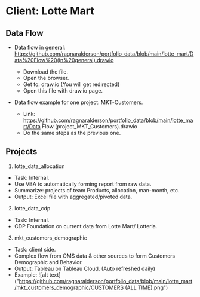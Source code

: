 # Client: Lotte Mart
## Data Flow
- Data flow in general: https://github.com/ragnaralderson/portfolio_data/blob/main/lotte_mart/Data%20Flow%20(in%20general).drawio
    + Download the file.
    + Open the browser.
    + Get to: draw.io (You will get redirected)
    + Open this file with draw.io page.

- Data flow example for one project: MKT-Customers.
    + Link: https://github.com/ragnaralderson/portfolio_data/blob/main/lotte_mart/Data Flow (project_MKT_Customers).drawio
    + Do the same steps as the previous one.


## Projects
1. lotte_data_allocation
- Task: Internal.
- Use VBA to automatically forming report from raw data.
- Summarize: projects of team Products, allocation, man-month, etc.
- Output: Excel file with aggregated/pivoted data.

2. lotte_data_cdp
- Task: Internal.
- CDP Foundation on current data from Lotte Mart/ Lotteria.

3. mkt_customers_demographic
- Task: client side.
- Complex flow from OMS data & other sources to form Customers Demographic and Behavior.
- Output: Tableau on Tableau Cloud. (Auto refreshed daily)
- Example:
![alt text]("https://github.com/ragnaralderson/portfolio_data/blob/main/lotte_mart/mkt_customers_demographic/CUSTOMERS (ALL TIME).png")
